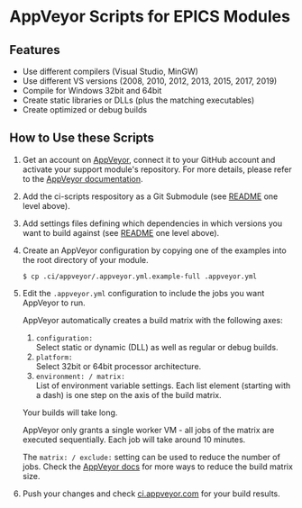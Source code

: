 # AppVeyor Scripts for EPICS Modules

## Features

 - Use different compilers (Visual Studio, MinGW)
 - Use different VS versions (2008, 2010, 2012, 2013, 2015, 2017, 2019)
 - Compile for Windows 32bit and 64bit
 - Create static libraries or DLLs (plus the matching executables)
 - Create optimized or debug builds

## How to Use these Scripts

 1. Get an account on [AppVeyor](https://www.appveyor.com/), connect
    it to your GitHub account and activate your support module's
    repository. For more details, please refer to the
    [AppVeyor documentation](https://www.appveyor.com/docs/).

 2. Add the ci-scripts respository as a Git Submodule
    (see [README](../README.md) one level above).

 3. Add settings files defining which dependencies in which versions
    you want to build against
    (see [README](../README.md) one level above).

 4. Create an AppVeyor configuration by copying one of the examples into
    the root directory of your module.
    ```
    $ cp .ci/appveyor/.appveyor.yml.example-full .appveyor.yml
    ```
	
 5. Edit the `.appveyor.yml` configuration to include the jobs you want
    AppVeyor to run.

    AppVeyor automatically creates a build matrix with the following axes:
    1. `configuration:` \
    Select static or dynamic (DLL) as well as regular or debug builds.
    2. `platform:` \
    Select 32bit or 64bit processor architecture.
    3. `environment: / matrix:` \
    List of environment variable settings. Each list element (starting with
    a dash) is one step on the axis of the build matrix.
    
    Your builds will take long.
    
    AppVeyor only grants a single worker VM - all jobs of the matrix are
    executed sequentially. Each job will take around 10 minutes.
    
    The `matrix: / exclude:` setting can be used to reduce the number of
    jobs. Check the [AppVeyor docs](https://www.appveyor.com/docs/build-configuration/#build-matrix)
    for more ways to reduce the build matrix size.
	
 6. Push your changes and check
    [ci.appveyor.com](https://ci.appveyor.com/) for your build results.
